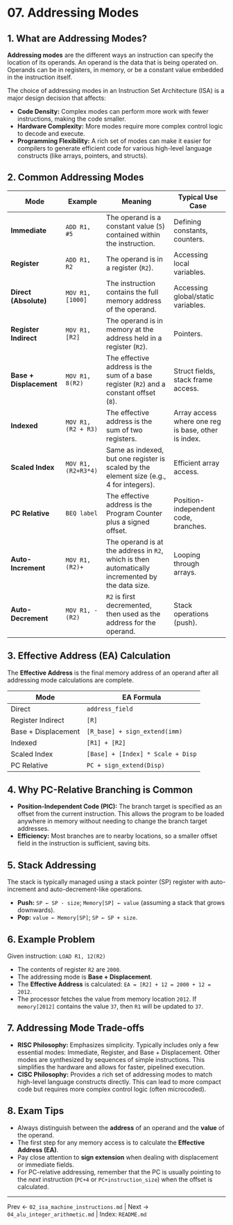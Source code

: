 # 07. Addressing Modes

## 1. What are Addressing Modes?
**Addressing modes** are the different ways an instruction can specify the location of its operands. An operand is the data that is being operated on. Operands can be in registers, in memory, or be a constant value embedded in the instruction itself.

The choice of addressing modes in an Instruction Set Architecture (ISA) is a major design decision that affects:
-   **Code Density:** Complex modes can perform more work with fewer instructions, making the code smaller.
-   **Hardware Complexity:** More modes require more complex control logic to decode and execute.
-   **Programming Flexibility:** A rich set of modes can make it easier for compilers to generate efficient code for various high-level language constructs (like arrays, pointers, and structs).

## 2. Common Addressing Modes
| Mode | Example | Meaning | Typical Use Case |
|----------------------|-----------------------|----------------------------------------------------------------|--------------------------------|
| **Immediate** | `ADD R1, #5` | The operand is a constant value (`5`) contained within the instruction. | Defining constants, counters. |
| **Register** | `ADD R1, R2` | The operand is in a register (`R2`). | Accessing local variables. |
| **Direct (Absolute)** | `MOV R1, [1000]` | The instruction contains the full memory address of the operand. | Accessing global/static variables. |
| **Register Indirect** | `MOV R1, [R2]` | The operand is in memory at the address held in a register (`R2`). | Pointers. |
| **Base + Displacement** | `MOV R1, 8(R2)` | The effective address is the sum of a base register (`R2`) and a constant offset (`8`). | Struct fields, stack frame access. |
| **Indexed** | `MOV R1, (R2 + R3)` | The effective address is the sum of two registers. | Array access where one reg is base, other is index. |
| **Scaled Index** | `MOV R1, (R2+R3*4)` | Same as indexed, but one register is scaled by the element size (e.g., 4 for integers). | Efficient array access. |
| **PC Relative** | `BEQ label` | The effective address is the Program Counter plus a signed offset. | Position-independent code, branches. |
| **Auto-Increment** | `MOV R1, (R2)+` | The operand is at the address in `R2`, which is then automatically incremented by the data size. | Looping through arrays. |
| **Auto-Decrement** | `MOV R1, -(R2)` | `R2` is first decremented, then used as the address for the operand. | Stack operations (push). |

## 3. Effective Address (EA) Calculation
The **Effective Address** is the final memory address of an operand after all addressing mode calculations are complete.

| Mode | EA Formula |
|----------------------|------------------------------------|
| Direct | `address_field` |
| Register Indirect | `[R]` |
| Base + Displacement | `[R_base] + sign_extend(imm)` |
| Indexed | `[R1] + [R2]` |
| Scaled Index | `[Base] + [Index] * Scale + Disp` |
| PC Relative | `PC + sign_extend(Disp)` |

## 4. Why PC-Relative Branching is Common
-   **Position-Independent Code (PIC):** The branch target is specified as an offset from the current instruction. This allows the program to be loaded anywhere in memory without needing to change the branch target addresses.
-   **Efficiency:** Most branches are to nearby locations, so a smaller offset field in the instruction is sufficient, saving bits.

## 5. Stack Addressing
The stack is typically managed using a stack pointer (SP) register with auto-increment and auto-decrement-like operations.
-   **Push:** `SP ← SP - size`; `Memory[SP] ← value` (assuming a stack that grows downwards).
-   **Pop:** `value ← Memory[SP]`; `SP ← SP + size`.

## 6. Example Problem
Given instruction: `LOAD R1, 12(R2)`
-   The contents of register `R2` are `2000`.
-   The addressing mode is **Base + Displacement**.
-   The **Effective Address** is calculated: `EA = [R2] + 12 = 2000 + 12 = 2012`.
-   The processor fetches the value from memory location `2012`. If `memory[2012]` contains the value `37`, then `R1` will be updated to `37`.

## 7. Addressing Mode Trade-offs
-   **RISC Philosophy:** Emphasizes simplicity. Typically includes only a few essential modes: Immediate, Register, and Base + Displacement. Other modes are synthesized by sequences of simple instructions. This simplifies the hardware and allows for faster, pipelined execution.
-   **CISC Philosophy:** Provides a rich set of addressing modes to match high-level language constructs directly. This can lead to more compact code but requires more complex control logic (often microcoded).

## 8. Exam Tips
-   Always distinguish between the **address** of an operand and the **value** of the operand.
-   The first step for any memory access is to calculate the **Effective Address (EA)**.
-   Pay close attention to **sign extension** when dealing with displacement or immediate fields.
-   For PC-relative addressing, remember that the PC is usually pointing to the *next* instruction (`PC+4` or `PC+instruction_size`) when the offset is calculated.

---
Prev ← `02_isa_machine_instructions.md` | Next → `04_alu_integer_arithmetic.md` | Index: `README.md`

